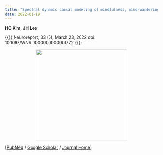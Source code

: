 ```yaml
---
title: "Spectral dynamic causal modeling of mindfulness, mind-wandering, and resting-state in the triple network using fMRI"
date: 2022-01-19
---
```


**HC Kim**, **JH Lee**

{{<format bright-green>}}
Neuroreport, 33 (5), March 23, 2022 doi: 10.1097/WNR.0000000000001772
{{</format>}}

<center> <img src='https://bspl.korea.ac.kr/Board/Articles/cover_kim_and_lee_NR_2022.jpeg' width=300> </center>

[[PubMed](https://pubmed.ncbi.nlm.nih.gov/) /
[Google Scholar](https://scholar.google.com/scholar?hl=en&as_sdt=0%2C5&q=Spectral+dynamic+causal+modeling+of+mindfulness%2C+mind-wandering%2C+and+resting-state+in+the+triple+network+using+fMRI&btnG=) /
[Journal Home](https://journals.lww.com/neuroreport/Fulltext/2022/03020/Spectral_dynamic_causal_modeling_of_mindfulness,.4.aspx)]


